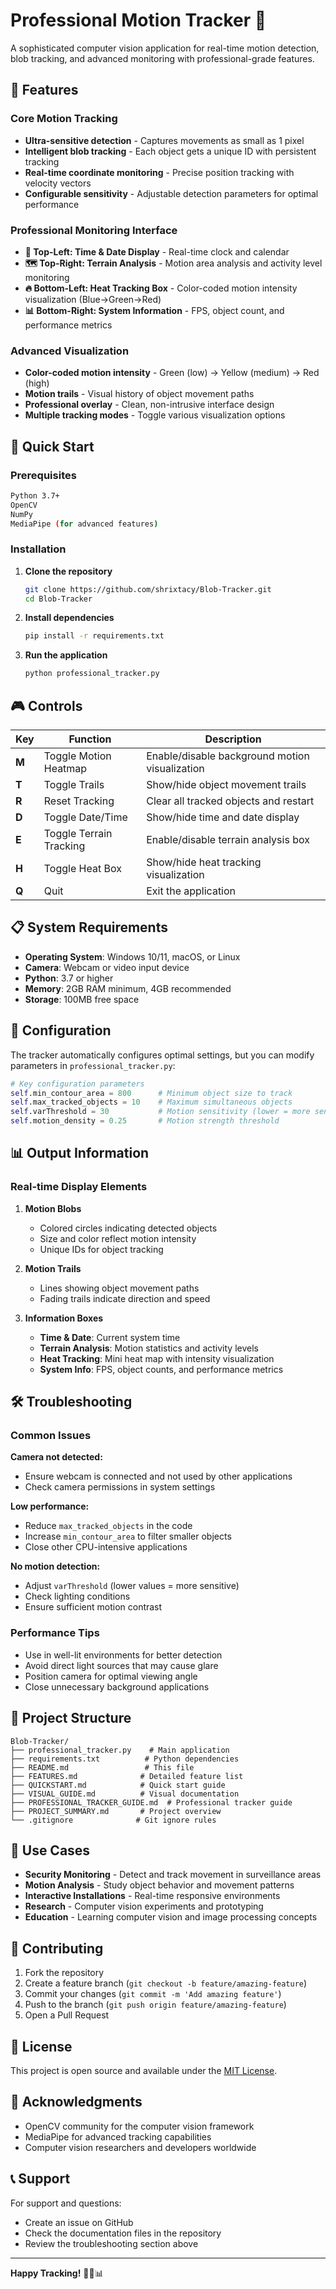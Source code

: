 # Professional Motion Tracker 🚀

A sophisticated computer vision application for real-time motion detection, blob tracking, and advanced monitoring with professional-grade features.

## 🌟 Features

### Core Motion Tracking
- **Ultra-sensitive detection** - Captures movements as small as 1 pixel
- **Intelligent blob tracking** - Each object gets a unique ID with persistent tracking
- **Real-time coordinate monitoring** - Precise position tracking with velocity vectors
- **Configurable sensitivity** - Adjustable detection parameters for optimal performance

### Professional Monitoring Interface
- **📍 Top-Left: Time & Date Display** - Real-time clock and calendar
- **🗺️ Top-Right: Terrain Analysis** - Motion area analysis and activity level monitoring
- **🔥 Bottom-Left: Heat Tracking Box** - Color-coded motion intensity visualization (Blue→Green→Red)
- **📊 Bottom-Right: System Information** - FPS, object count, and performance metrics

### Advanced Visualization
- **Color-coded motion intensity** - Green (low) → Yellow (medium) → Red (high)
- **Motion trails** - Visual history of object movement paths
- **Professional overlay** - Clean, non-intrusive interface design
- **Multiple tracking modes** - Toggle various visualization options

## 🚀 Quick Start

### Prerequisites
```bash
Python 3.7+
OpenCV
NumPy
MediaPipe (for advanced features)
```

### Installation
1. **Clone the repository**
   ```bash
   git clone https://github.com/shrixtacy/Blob-Tracker.git
   cd Blob-Tracker
   ```

2. **Install dependencies**
   ```bash
   pip install -r requirements.txt
   ```

3. **Run the application**
   ```bash
   python professional_tracker.py
   ```

## 🎮 Controls

| Key | Function | Description |
|-----|----------|-------------|
| **M** | Toggle Motion Heatmap | Enable/disable background motion visualization |
| **T** | Toggle Trails | Show/hide object movement trails |
| **R** | Reset Tracking | Clear all tracked objects and restart |
| **D** | Toggle Date/Time | Show/hide time and date display |
| **E** | Toggle Terrain Tracking | Enable/disable terrain analysis box |
| **H** | Toggle Heat Box | Show/hide heat tracking visualization |
| **Q** | Quit | Exit the application |

## 📋 System Requirements

- **Operating System**: Windows 10/11, macOS, or Linux
- **Camera**: Webcam or video input device
- **Python**: 3.7 or higher
- **Memory**: 2GB RAM minimum, 4GB recommended
- **Storage**: 100MB free space

## 🔧 Configuration

The tracker automatically configures optimal settings, but you can modify parameters in `professional_tracker.py`:

```python
# Key configuration parameters
self.min_contour_area = 800      # Minimum object size to track
self.max_tracked_objects = 10    # Maximum simultaneous objects
self.varThreshold = 30           # Motion sensitivity (lower = more sensitive)
self.motion_density = 0.25       # Motion strength threshold
```

## 📊 Output Information

### Real-time Display Elements

1. **Motion Blobs**
   - Colored circles indicating detected objects
   - Size and color reflect motion intensity
   - Unique IDs for object tracking

2. **Motion Trails**
   - Lines showing object movement paths
   - Fading trails indicate direction and speed

3. **Information Boxes**
   - **Time & Date**: Current system time
   - **Terrain Analysis**: Motion statistics and activity levels
   - **Heat Tracking**: Mini heat map with intensity visualization
   - **System Info**: FPS, object counts, and performance metrics

## 🛠️ Troubleshooting

### Common Issues

**Camera not detected:**
- Ensure webcam is connected and not used by other applications
- Check camera permissions in system settings

**Low performance:**
- Reduce `max_tracked_objects` in the code
- Increase `min_contour_area` to filter smaller objects
- Close other CPU-intensive applications

**No motion detection:**
- Adjust `varThreshold` (lower values = more sensitive)
- Check lighting conditions
- Ensure sufficient motion contrast

### Performance Tips

- Use in well-lit environments for better detection
- Avoid direct light sources that may cause glare
- Position camera for optimal viewing angle
- Close unnecessary background applications

## 📁 Project Structure

```
Blob-Tracker/
├── professional_tracker.py    # Main application
├── requirements.txt          # Python dependencies
├── README.md                 # This file
├── FEATURES.md              # Detailed feature list
├── QUICKSTART.md            # Quick start guide
├── VISUAL_GUIDE.md          # Visual documentation
├── PROFESSIONAL_TRACKER_GUIDE.md  # Professional tracker guide
├── PROJECT_SUMMARY.md       # Project overview
└── .gitignore              # Git ignore rules
```

## 🎯 Use Cases

- **Security Monitoring** - Detect and track movement in surveillance areas
- **Motion Analysis** - Study object behavior and movement patterns
- **Interactive Installations** - Real-time responsive environments
- **Research** - Computer vision experiments and prototyping
- **Education** - Learning computer vision and image processing concepts

## 🤝 Contributing

1. Fork the repository
2. Create a feature branch (`git checkout -b feature/amazing-feature`)
3. Commit your changes (`git commit -m 'Add amazing feature'`)
4. Push to the branch (`git push origin feature/amazing-feature`)
5. Open a Pull Request

## 📄 License

This project is open source and available under the [MIT License](LICENSE).

## 🙏 Acknowledgments

- OpenCV community for the computer vision framework
- MediaPipe for advanced tracking capabilities
- Computer vision researchers and developers worldwide

## 📞 Support

For support and questions:
- Create an issue on GitHub
- Check the documentation files in the repository
- Review the troubleshooting section above

---

**Happy Tracking!** 🎯🔥📊
